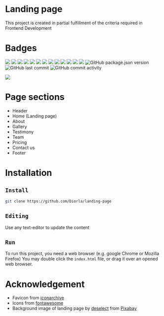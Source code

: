 # Landing page
This project is created in partial fulfillment of the criteria required in Frontend Development

# Badges
<img src="https://img.shields.io/badge/submission-pending-orange"> <img src="https://img.shields.io/github/checks-status/diorla/landing-page/main"> <img src="https://img.shields.io/github/issues/Diorla/landing-page"/> <img src="https://img.shields.io/github/license/Diorla/landing-page"> <img src="https://img.shields.io/github/languages/code-size/diorla/landing-page"> <img src="https://img.shields.io/github/forks/Diorla/landing-page"> <img src="https://img.shields.io/github/stars/Diorla/landing-page"> <img src="https://img.shields.io/netlify/593d12ba-276c-43ae-99d5-ab7cdb8a3cf2"> <img src="https://img.shields.io/github/languages/count/diorla/landing-page"/> <img src="https://img.shields.io/github/languages/top/diorla/landing-page"/> <img src="https://img.shields.io/w3c-validation/html?targetUrl=https%3A%2F%2Fuda-landing-page.netlify.app%2F"/> <img src="https://img.shields.io/github/commit-status/diorla/landing-page/main/06f8f5d94d2dc1322be70e5982b384acfdf06688"/> <img src="https://img.shields.io/github/license/diorla/landing-page"/> <img alt="GitHub package.json version" src="https://img.shields.io/github/package-json/v/diorla/landing-page"> <img alt="GitHub last commit" src="https://img.shields.io/github/last-commit/diorla/landing-page"> <img alt="GitHub commit activity" src="https://img.shields.io/github/commit-activity/w/diorla/landing-page">


<img src="https://img.shields.io/twitter/url?url=https%3A%2F%2Fgithub.com%2FDiorla%2Flanding-page"/>


# Page sections
- Header
- Home (Landing page)
- About
- Gallery
- Testimony
- Team
- Pricing
- Contact us
- Footer

# Installation

## ```Install```
```sh
git clone https://github.com/Diorla/landing-page
```

## ```Editing```
Use any text-editor to update the content

## ```Run```
To run this project, you need a web browser (e.g. google Chrome or Mozilla Firefox)
You may double click the `index.html` file, or drag it over an opened web browser.

# Acknowledgement
- Favicon from [iconarchive](https://iconarchive.com)
- Icons from [fontawesome](https://fontawesome.com)
- Background image of landing page by <a href="https://pixabay.com/users/deselect-521336/?utm_source=link-attribution&amp;utm_medium=referral&amp;utm_campaign=image&amp;utm_content=3584226">deselect</a> from <a href="https://pixabay.com/?utm_source=link-attribution&amp;utm_medium=referral&amp;utm_campaign=image&amp;utm_content=3584226">Pixabay</a>
